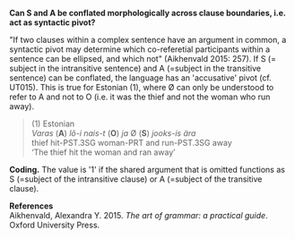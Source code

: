 **Can S and A be conflated morphologically across clause boundaries, i.e. act as syntactic pivot?**

"If two clauses within a complex sentence have an argument in common, a syntactic pivot may determine which co-referetial participants within a sentence can be ellipsed, and which not" (Aikhenvald 2015: 257). If S (= subject in the intransitive sentence) and A (=subject in the transitive sentence) can be conflated, the language has an 'accusative' pivot (cf. UT015). This is true for Estonian (1), where Ø can only be understood to refer to A and not to O (i.e. it was the thief and not the woman who run away).

>(1) Estonian<br/>
>*Varas* (**A**) *lõ-i   nais-t* (**O**)  *ja*  Ø (**S**) *jooks-is  ära*<br/>
>thief  hit-PST.3SG woman-PRT and run-PST.3SG away<br/>
>‘The thief hit the woman and ran away’

**Coding.** The value is '1' if the shared argument that is omitted functions as S (=subject of the intransitive clause) or A (=subject of the transitive clause).

**References**<br/>
Aikhenvald, Alexandra Y. 2015. *The art of grammar: a practical guide*. Oxford University Press.
